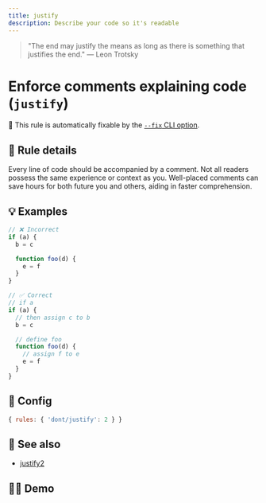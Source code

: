 ```yaml
---
title: justify
description: Describe your code so it's readable
---
```


<script setup lang="ts">
import CodeEditor from '../../.vitepress/theme/components/code-editor.vue';
import {ruleName, presetConfigs, initialText} from '../../src/sample-code/justify.js';
</script>

> "The end may justify the means as long as there is something that justifies
> the end." — Leon Trotsky

# Enforce comments explaining code (`justify`)

🔧 This rule is automatically fixable by the
[`--fix` CLI option](https://eslint.org/docs/latest/user-guide/command-line-interface#--fix).

<!-- end auto-generated rule header -->

## 📖 Rule details

Every line of code should be accompanied by a comment. Not all readers possess
the same experience or context as you. Well-placed comments can save hours for
both future you and others, aiding in faster comprehension.

## 💡 Examples

```js
// ❌ Incorrect
if (a) {
  b = c

  function foo(d) {
    e = f
  }
}

// ✅ Correct
// if a
if (a) {
  // then assign c to b
  b = c

  // define foo
  function foo(d) {
    // assign f to e
    e = f
  }
}
```

## 🔧 Config

```js
{ rules: { 'dont/justify': 2 } }
```

## 🔗 See also

- [justify2](/rules/justify2)

## 🧑‍💻 Demo

<CodeEditor :rule="ruleName" :text="initialText" :presetConfigs="presetConfigs" />
